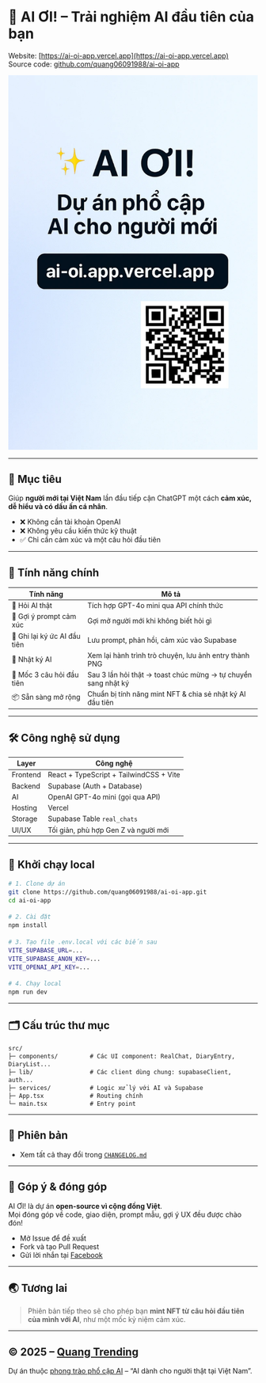 # 🌟 AI ƠI! – Trải nghiệm AI đầu tiên của bạn

Website: [https://ai-oi-app.vercel.app](https://ai-oi-app.vercel.app)  
Source code: [github.com/quang06091988/ai-oi-app](https://github.com/quang06091988/ai-oi-app)

<p align="center">
  <img src="/public/ai-oi-preview.webp" alt="✨ AI Ơi – Dự án phổ cập AI cho người mới, ai-oi.app.vercel.app" width="600" />
</p>

---

## 🧠 Mục tiêu

Giúp **người mới tại Việt Nam** lần đầu tiếp cận ChatGPT một cách **cảm xúc, dễ hiểu và có dấu ấn cá nhân**.

- ❌ Không cần tài khoản OpenAI
- ❌ Không yêu cầu kiến thức kỹ thuật
- ✅ Chỉ cần cảm xúc và một câu hỏi đầu tiên

---

## 🧩 Tính năng chính

| Tính năng                            | Mô tả                                                                 |
|-------------------------------------|----------------------------------------------------------------------|
| 🧠 Hỏi AI thật                      | Tích hợp GPT-4o mini qua API chính thức                             |
| 💬 Gợi ý prompt cảm xúc            | Gợi mở người mới khi không biết hỏi gì                              |
| 🧾 Ghi lại ký ức AI đầu tiên       | Lưu prompt, phản hồi, cảm xúc vào Supabase                          |
| 📖 Nhật ký AI                      | Xem lại hành trình trò chuyện, lưu ảnh entry thành PNG              |
| 🥳 Mốc 3 câu hỏi đầu tiên          | Sau 3 lần hỏi thật → toast chúc mừng → tự chuyển sang nhật ký       |
| 📦 Sẵn sàng mở rộng               | Chuẩn bị tính năng mint NFT & chia sẻ nhật ký AI đầu tiên           |

---

## 🛠️ Công nghệ sử dụng

| Layer       | Công nghệ                                  |
|-------------|--------------------------------------------|
| Frontend    | React + TypeScript + TailwindCSS + Vite   |
| Backend     | Supabase (Auth + Database)                |
| AI          | OpenAI GPT-4o mini (gọi qua API)          |
| Hosting     | Vercel                                     |
| Storage     | Supabase Table `real_chats`               |
| UI/UX       | Tối giản, phù hợp Gen Z và người mới       |

---

## 🚀 Khởi chạy local

```bash
# 1. Clone dự án
git clone https://github.com/quang06091988/ai-oi-app.git
cd ai-oi-app

# 2. Cài đặt
npm install

# 3. Tạo file .env.local với các biến sau
VITE_SUPABASE_URL=...
VITE_SUPABASE_ANON_KEY=...
VITE_OPENAI_API_KEY=...

# 4. Chạy local
npm run dev
```

---

## 🗂 Cấu trúc thư mục

```
src/
├─ components/         # Các UI component: RealChat, DiaryEntry, DiaryList...
├─ lib/                # Các client dùng chung: supabaseClient, auth...
├─ services/           # Logic xử lý với AI và Supabase
├─ App.tsx             # Routing chính
└─ main.tsx            # Entry point
```

---

## 📜 Phiên bản

- Xem tất cả thay đổi trong [`CHANGELOG.md`](./CHANGELOG.md)

---

## 💖 Góp ý & đóng góp

AI ƠI! là dự án **open-source vì cộng đồng Việt**.  
Mọi đóng góp về code, giao diện, prompt mẫu, gợi ý UX đều được chào đón!

- Mở Issue để đề xuất
- Fork và tạo Pull Request
- Gửi lời nhắn tại [Facebook](https://facebook.com/quang06091988)

---

## 🌏 Tương lai

> Phiên bản tiếp theo sẽ cho phép bạn **mint NFT từ câu hỏi đầu tiên của mình với AI**, như một mốc kỷ niệm cảm xúc.

---

## © 2025 – [Quang Trending](https://quangtrending.com)

Dự án thuộc [phong trào phổ cập AI](https://ai-oi-app.vercel.app) – “AI dành cho người thật tại Việt Nam”.